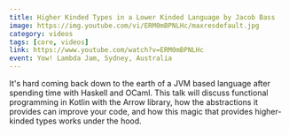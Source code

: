 ```yaml
---
title: Higher Kinded Types in a Lower Kinded Language by Jacob Bass
image: https://img.youtube.com/vi/ERM0mBPNLHc/maxresdefault.jpg
category: videos
tags: [core, videos]
link: https://www.youtube.com/watch?v=ERM0mBPNLHc
event: Yow! Lambda Jam, Sydney, Australia
---
```

It's hard coming back down to the earth of a JVM based language after spending time with Haskell and OCaml. This talk will discuss functional programming in Kotlin with the Arrow library, how the abstractions it provides can improve your code, and how this magic that provides higher-kinded types works under the hood.
